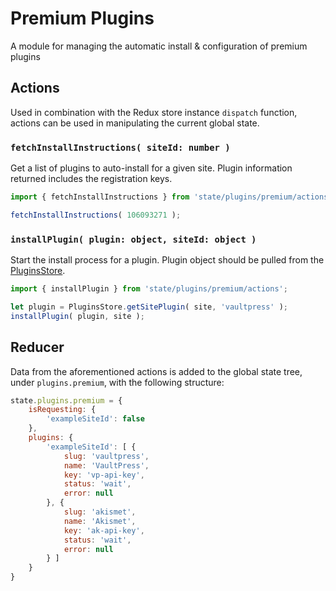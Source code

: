 Premium Plugins
===============

A module for managing the automatic install & configuration of premium plugins

## Actions

Used in combination with the Redux store instance `dispatch` function, actions can be used in manipulating the current global state.

### `fetchInstallInstructions( siteId: number )`

Get a list of plugins to auto-install for a given site. Plugin information returned includes the registration keys.

```js
import { fetchInstallInstructions } from 'state/plugins/premium/actions';

fetchInstallInstructions( 106093271 );
```

### `installPlugin( plugin: object, siteId: object )`

Start the install process for a plugin. Plugin object should be pulled from the [PluginsStore](https://github.com/Automattic/wp-calypso/tree/master/client/lib/plugins).

```js
import { installPlugin } from 'state/plugins/premium/actions';

let plugin = PluginsStore.getSitePlugin( site, 'vaultpress' );
installPlugin( plugin, site );
```

## Reducer

Data from the aforementioned actions is added to the global state tree, under `plugins.premium`, with the following structure:

```js
state.plugins.premium = {
	isRequesting: {
		'exampleSiteId': false
	},
	plugins: {
		'exampleSiteId': [ {
			slug: 'vaultpress',
			name: 'VaultPress',
			key: 'vp-api-key',
			status: 'wait',
			error: null
		}, {
			slug: 'akismet',
			name: 'Akismet',
			key: 'ak-api-key',
			status: 'wait',
			error: null
		} ]
	}
}
```
